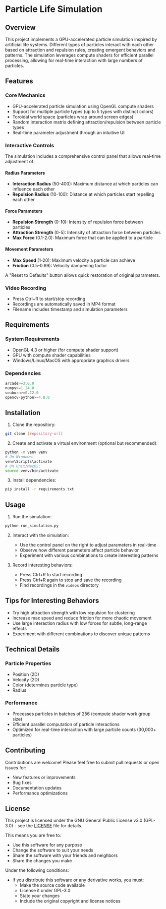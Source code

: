 # Particle Life Simulation

## Overview
This project implements a GPU-accelerated particle simulation inspired by artificial life systems. Different types of particles interact with each other based on attraction and repulsion rules, creating emergent behaviors and patterns. The simulation leverages compute shaders for efficient parallel processing, allowing for real-time interaction with large numbers of particles.

## Features

### Core Mechanics
- GPU-accelerated particle simulation using OpenGL compute shaders
- Support for multiple particle types (up to 5 types with distinct colors)
- Toroidal world space (particles wrap around screen edges)
- Random interaction matrix defining attraction/repulsion between particle types
- Real-time parameter adjustment through an intuitive UI

### Interactive Controls
The simulation includes a comprehensive control panel that allows real-time adjustment of:

#### Radius Parameters
- **Interaction Radius** (50-400): Maximum distance at which particles can influence each other
- **Repulsion Radius** (10-100): Distance at which particles start repelling each other

#### Force Parameters
- **Repulsion Strength** (0-10): Intensity of repulsion force between particles
- **Attraction Strength** (0-5): Intensity of attraction force between particles
- **Max Force** (0.1-2.0): Maximum force that can be applied to a particle

#### Movement Parameters
- **Max Speed** (1-20): Maximum velocity a particle can achieve
- **Friction** (0.5-0.99): Velocity dampening factor

A "Reset to Defaults" button allows quick restoration of original parameters.

### Video Recording
- Press Ctrl+R to start/stop recording
- Recordings are automatically saved in MP4 format
- Filename includes timestamp and simulation parameters

## Requirements

### System Requirements
- OpenGL 4.3 or higher (for compute shader support)
- GPU with compute shader capabilities
- Windows/Linux/MacOS with appropriate graphics drivers

### Dependencies
```python
arcade>=3.0.0
numpy>=1.24.0
seaborn>=0.12.0
opencv-python>=4.8.0
```

## Installation

1. Clone the repository:
```bash
git clone [repository-url]
```

2. Create and activate a virtual environment (optional but recommended):
```bash
python -m venv venv
# On Windows:
venv\Scripts\activate
# On Unix/MacOS:
source venv/bin/activate
```

3. Install dependencies:
```bash
pip install -r requirements.txt
```

## Usage

1. Run the simulation:
```bash
python run_simulation.py
```

2. Interact with the simulation:
   - Use the control panel on the right to adjust parameters in real-time
   - Observe how different parameters affect particle behavior
   - Experiment with various combinations to create interesting patterns

3. Record interesting behaviors:
   - Press Ctrl+R to start recording
   - Press Ctrl+R again to stop and save the recording
   - Find recordings in the `videos` directory

## Tips for Interesting Behaviors

- Try high attraction strength with low repulsion for clustering
- Increase max speed and reduce friction for more chaotic movement
- Use large interaction radius with low forces for subtle, long-range effects
- Experiment with different combinations to discover unique patterns

## Technical Details

### Particle Properties
- Position (2D)
- Velocity (2D)
- Color (determines particle type)
- Radius

### Performance
- Processes particles in batches of 256 (compute shader work group size)
- Efficient parallel computation of particle interactions
- Optimized for real-time interaction with large particle counts (30,000+ particles)

## Contributing

Contributions are welcome! Please feel free to submit pull requests or open issues for:
- New features or improvements
- Bug fixes
- Documentation updates
- Performance optimizations

## License

This project is licensed under the GNU General Public License v3.0 (GPL-3.0) - see the [LICENSE](LICENSE) file for details.

This means you are free to:
- Use this software for any purpose
- Change the software to suit your needs
- Share the software with your friends and neighbors
- Share the changes you make

Under the following conditions:
- If you distribute this software or any derivative works, you must:
  - Make the source code available
  - License it under GPL-3.0
  - State your changes
  - Include the original copyright and license notices 
